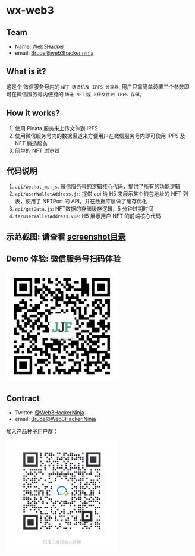 # wx-web3

## Team

* Name: Web3Hacker
* email: Bruce@web3hacker.ninja

## What is it?

这是个 微信服务号内的 `NFT 铸造机及 IPFS 分享器`, 用户只需简单设置三个参数即可在微信服务号内便捷的 `铸造 NFT` 或 `上传文件到 IPFS 存储`。

## How it works?

1. 使用 Pinata 服务来上传文件到 IPFS
2. 使用微信服务号内的数据渠道来方便用户在微信服务号内即可使用 IPFS 及 NFT 铸造服务
3. 简单的 NFT 浏览器

## 代码说明

1. `api/wechat_mp.js`: 微信服务号的逻辑核心代码，提供了所有的功能逻辑
2. `api/userWalletAddress.js`: 提供 api 给 H5 来展示某个钱包地址的 NFT 列表，使用了 NFTPort 的 API，并在数据库层做了缓存优化
3. `api/getData.js`: NFT数据的存储缓存逻辑，5 分钟过期时间
4. `fe/userWalletAddress.vue`: H5 展示用户 NFT 的前端核心代码

## 示范截图: 请查看 [screenshot目录](./screenshot)

## Demo 体验: 微信服务号扫码体验

<img src="./wx-service-qrcode.jpg" width="300" />

## Contract

* Twitter: [@Web3HackerNinja](https://twitter.com/web3hackerninja)
* email: Bruce@Web3Hacker.Ninja

加入产品种子用户群：

<img src="./wx-group-invite.jpg" width="300" />
